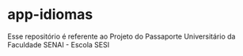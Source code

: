 # app-idiomas
Esse repositório é referente ao Projeto do Passaporte Universitário da Faculdade SENAI - Escola SESI
